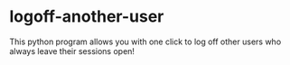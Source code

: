 # logoff-another-user
This python program allows you with one click to log off other users who always leave their sessions open!

